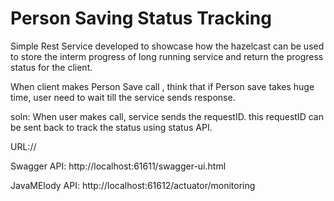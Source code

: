 # Person Saving Status Tracking
Simple Rest Service developed to showcase how the hazelcast can be used to store the interm progress of long running service and return the progress status for the client.

When client makes Person Save call , think that if Person save takes huge time, user need to wait till the service sends response.

soln:
When user makes call, service sends the requestID. this requestID can be sent back to track the status using status API.

URL://

Swagger API:
http://localhost:61611/swagger-ui.html

JavaMElody API:
http://localhost:61612/actuator/monitoring
